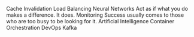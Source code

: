 Cache Invalidation Load Balancing Neural Networks Act as if what you do makes a difference. It does. Monitoring Success usually comes to those who are too busy to be looking for it. Artificial Intelligence Container Orchestration DevOps Kafka

